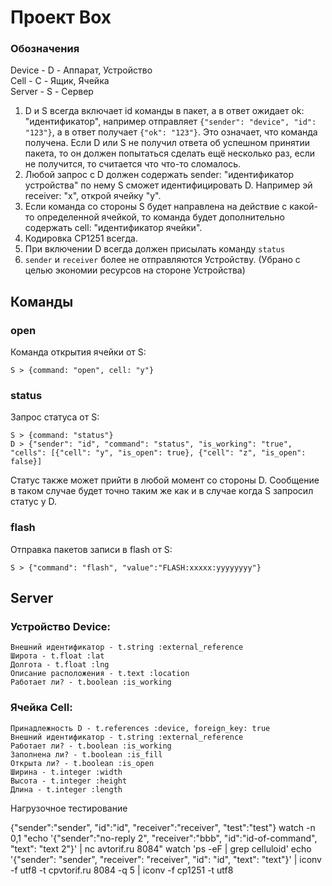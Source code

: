 # Проект Box

### Обозначения  
Device - D - Аппарат, Устройство  
Cell - C - Ящик, Ячейка  
Server - S - Сервер  

 1. D и S всегда включает id команды в пакет, а в ответ ожидает ok: "идентификатор", например отправляет `{"sender": "device", "id": "123"}`, а в ответ получает `{"ok": "123"}`. Это означает, что команда получена. Если D или S не получил ответа об успешном принятии пакета, то он должен попытаться сделать ещё несколько раз, если не получится, то считается что что-то сломалось.
 2. Любой запрос с D должен содержать sender: "идентификатор устройства" по нему S сможет идентифицировать D. Например эй receiver: "x", открой ячейку "y".
 3. Если команда со стороны S будет направлена на действие с какой-то определенной ячейкой, то команда будет дополнительно содержать cell: "идентификатор ячейки".
 4. Кодировка CP1251 всегда.
 5. При включении D всегда должен присылать команду `status`
 6. `sender` и `receiver` более не отправляются Устройству. (Убрано с целью экономии ресурсов на стороне Устройства)


## Команды

### open
Команда открытия ячейки от S:

    S > {command: "open", cell: "y"}

### status
Запрос статуса от S:

    S > {command: "status"}
    D > {"sender": "id", "command": "status", "is_working": "true", "cells": [{"cell": "y", "is_open": true}, {"cell": "z", "is_open": false}]

Статус также может прийти в любой момент со стороны D. Сообщение в таком случае будет точно таким же как и в случае когда S запросил статус у D.

### flash
Отправка пакетов записи в flash от S:

    S > {"command": "flash", "value":"FLASH:xxxxx:yyyyyyyy"}

## Server


### Устройство Device:
    Внешний идентификатор - t.string :external_reference
    Широта - t.float :lat
    Долгота - t.float :lng
    Описание расположения - t.text :location
    Работает ли? - t.boolean :is_working

### Ячейка Cell:
    Принадлежность D - t.references :device, foreign_key: true
    Внешний идентификатор - t.string :external_reference
    Работает ли? - t.boolean :is_working
    Заполнена ли? - t.boolean :is_fill
    Открыта ли? - t.boolean :is_open
    Ширина - t.integer :width
    Высота - t.integer :height
    Длина - t.integer :length

Нагрузочное тестирование

{"sender":"sender", "id":"id", "receiver":"receiver", "test":"test"}
watch -n 0,1 "echo '{\"sender\":\"no-reply 2\", \"receiver\":\"bbb\", \"id\":\"id-of-command\", \"text\": \"text 2\"}' | nc avtorif.ru 8084"
watch 'ps -eF | grep celluloid'
echo '{"sender": "sender", "receiver": "receiver", "id": "id", "text": "text"}' | iconv -f utf8 -t cpvtorif.ru 8084 -q 5 | iconv -f cp1251 -t utf8
